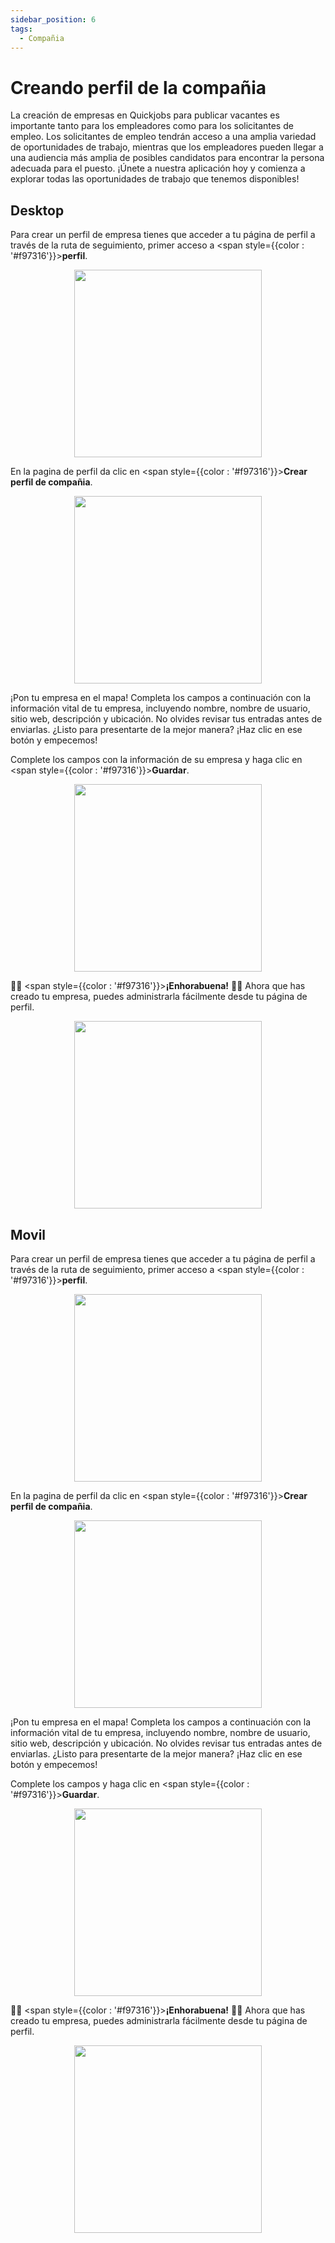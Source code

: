 ```yaml
---
sidebar_position: 6
tags:
  - Compañia
---
```


# Creando perfil de la compañia

La creación de empresas en Quickjobs para publicar vacantes es importante tanto para los empleadores como para los solicitantes de empleo. Los solicitantes de empleo tendrán acceso a una amplia variedad de oportunidades de trabajo, mientras que los empleadores pueden llegar a una audiencia más amplia de posibles candidatos para encontrar la persona adecuada para el puesto. ¡Únete a nuestra aplicación hoy y comienza a explorar todas las oportunidades de trabajo que tenemos disponibles!
## Desktop
Para crear un perfil de empresa tienes que acceder a tu página de perfil a través de la ruta de seguimiento, primer acceso a  <span style={{color : '#f97316'}}>**perfil**</span>.
<p align="center">
  <img src="/img/manage-personal-data/profile.png" width="300" />
</p>

En la pagina de perfil da clic en <span style={{color : '#f97316'}}>**Crear perfil de compañia**</span>.
<p align="center">
  <img src="/img/create-company-profile/create-company-profile.png" width="300" />
</p>

¡Pon tu empresa en el mapa! Completa los campos a continuación con la información vital de tu empresa, incluyendo nombre, nombre de usuario, sitio web, descripción y ubicación. No olvides revisar tus entradas antes de enviarlas. ¿Listo para presentarte de la mejor manera? ¡Haz clic en ese botón y empecemos!

Complete los campos con la información de su empresa y haga clic en <span style={{color : '#f97316'}}>**Guardar**</span>.


<p align="center">
  <img src="/img/create-company-profile/create-company-profile-2.png" width="300" />
</p>

🥳🥳 <span style={{color : '#f97316'}}>**¡Enhorabuena!**</span> 🥳🥳 Ahora que has creado tu empresa, puedes administrarla fácilmente desde tu página de perfil.

<p align="center">
  <img src="/img/create-company-profile/manage-company-profile.png" width="300" />
</p>

## Movil

Para crear un perfil de empresa tienes que acceder a tu página de perfil a través de la ruta de seguimiento, primer acceso a  <span style={{color : '#f97316'}}>**perfil**</span>.

<p align="center">
  <img src="/img/manage-personal-data/profile.png" width="300" />
</p>

En la pagina de perfil da clic en <span style={{color : '#f97316'}}>**Crear perfil de compañia**</span>.

<p align="center">
  <img src="/img/create-company-profile/create-company-profile.png" width="300" />
</p>

¡Pon tu empresa en el mapa! Completa los campos a continuación con la información vital de tu empresa, incluyendo nombre, nombre de usuario, sitio web, descripción y ubicación. No olvides revisar tus entradas antes de enviarlas. ¿Listo para presentarte de la mejor manera? ¡Haz clic en ese botón y empecemos!

Complete los campos y haga clic en <span style={{color : '#f97316'}}>**Guardar**</span>.

<p align="center">
  <img src="/img/create-company-profile/create-company-profile-2.png" width="300" />
</p>

🥳🥳 <span style={{color : '#f97316'}}>**¡Enhorabuena!**</span> 🥳🥳 Ahora que has creado tu empresa, puedes administrarla fácilmente desde tu página de perfil.

<p align="center">
  <img src="/img/create-company-profile/manage-company-profile.png" width="300" />
</p>

